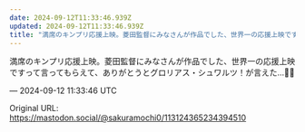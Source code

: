 ```yaml
---
date: 2024-09-12T11:33:46.939Z
updated: 2024-09-12T11:33:46.939Z
title: "満席のキンプリ応援上映。菱田監督にみなさんが作品でした、世界一の応援上映ですって[...]"
---
```


<p>満席のキンプリ応援上映。菱田監督にみなさんが作品でした、世界一の応援上映ですって言ってもらえて、ありがとうとグロリアス・シュワルツ！が言えた…🥲🔷</p>

&mdash; 2024-09-12 11:33:46 UTC

Original URL: https://mastodon.social/@sakuramochi0/113124365234394510
